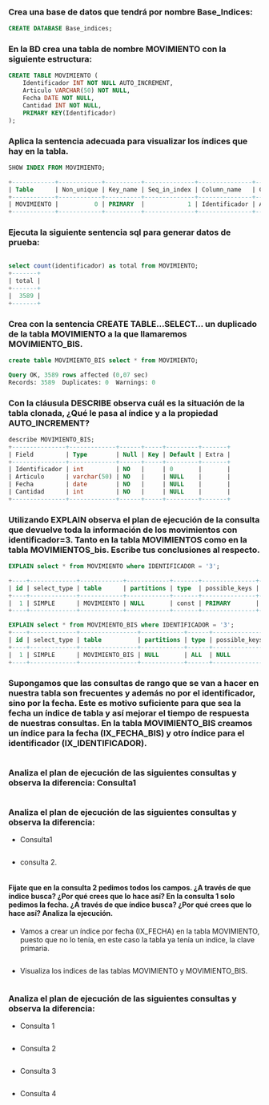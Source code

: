 
### Crea una base de datos que tendrá por nombre Base_Indices:

```sql
CREATE DATABASE Base_indices;
```
### En la BD crea una tabla de nombre MOVIMIENTO con la siguiente estructura:

```sql
CREATE TABLE MOVIMIENTO (
    Identificador INT NOT NULL AUTO_INCREMENT,
    Articulo VARCHAR(50) NOT NULL,
    Fecha DATE NOT NULL,
    Cantidad INT NOT NULL,
    PRIMARY KEY(Identificador)
);

```
### Aplica la sentencia adecuada para visualizar los índices que hay en la tabla.

```sql
SHOW INDEX FROM MOVIMIENTO;

+------------+------------+----------+--------------+---------------+-----------+-------------+----------+--------+------+------------+---------+---------------+---------+------------+
| Table      | Non_unique | Key_name | Seq_in_index | Column_name   | Collation | Cardinality | Sub_part | Packed | Null | Index_type | Comment | Index_comment | Visible | Expression |
+------------+------------+----------+--------------+---------------+-----------+-------------+----------+--------+------+------------+---------+---------------+---------+------------+
| MOVIMIENTO |          0 | PRIMARY  |            1 | Identificador | A         |           0 |     NULL |   NULL |      | BTREE      |         |               | YES     | NULL       |
+------------+------------+----------+--------------+---------------+-----------+-------------+----------+--------+------+------------+---------+---------------+---------+------------+

```
### Ejecuta la siguiente sentencia sql para generar datos de prueba:

```sql

select count(identificador) as total from MOVIMIENTO;
+-------+
| total |
+-------+
|  3589 |
+-------+

```
### Crea con la sentencia CREATE TABLE…SELECT… un duplicado de la tabla MOVIMIENTO a la que llamaremos MOVIMIENTO_BIS.

```sql
create table MOVIMIENTO_BIS select * from MOVIMIENTO;

Query OK, 3589 rows affected (0,07 sec)
Records: 3589  Duplicates: 0  Warnings: 0

```

### Con la cláusula DESCRIBE observa cuál es la situación de la tabla clonada, ¿Qué le pasa al índice y a la propiedad AUTO_INCREMENT?

```sql
describe MOVIMIENTO_BIS;
+---------------+-------------+------+-----+---------+-------+
| Field         | Type        | Null | Key | Default | Extra |
+---------------+-------------+------+-----+---------+-------+
| Identificador | int         | NO   |     | 0       |       |
| Articulo      | varchar(50) | NO   |     | NULL    |       |
| Fecha         | date        | NO   |     | NULL    |       |
| Cantidad      | int         | NO   |     | NULL    |       |
+---------------+-------------+------+-----+---------+-------+

```

### Utilizando EXPLAIN observa el plan de ejecución de la consulta que devuelve toda la información de los movimientos con identificador=3. Tanto en la tabla MOVIMIENTOS como en la tabla MOVIMIENTOS_bis. Escribe tus conclusiones al respecto.

```sql
EXPLAIN select * from MOVIMIENTO where IDENTIFICADOR = '3';

+----+-------------+------------+------------+-------+---------------+---------+---------+-------+------+----------+-------+
| id | select_type | table      | partitions | type  | possible_keys | key     | key_len | ref   | rows | filtered | Extra |
+----+-------------+------------+------------+-------+---------------+---------+---------+-------+------+----------+-------+
|  1 | SIMPLE      | MOVIMIENTO | NULL       | const | PRIMARY       | PRIMARY | 4       | const |    1 |   100.00 | NULL  |
+----+-------------+------------+------------+-------+---------------+---------+---------+-------+------+----------+-------+

EXPLAIN select * from MOVIMIENTO_BIS where IDENTIFICADOR = '3';
+----+-------------+----------------+------------+------+---------------+------+---------+------+------+----------+-------------+
| id | select_type | table          | partitions | type | possible_keys | key  | key_len | ref  | rows | filtered | Extra       |
+----+-------------+----------------+------------+------+---------------+------+---------+------+------+----------+-------------+
|  1 | SIMPLE      | MOVIMIENTO_BIS | NULL       | ALL  | NULL          | NULL | NULL    | NULL | 3589 |    10.00 | Using where |
+----+-------------+----------------+------------+------+---------------+------+---------+------+------+----------+-------------+

```
### Supongamos que las consultas de rango que se van a hacer en nuestra tabla son frecuentes y además no por el identificador, sino por la fecha. Este es motivo suficiente para que sea la fecha un índice de tabla y así mejorar el tiempo de respuesta de nuestras consultas. En la tabla MOVIMIENTO_BIS creamos un índice para la fecha (IX_FECHA_BIS) y otro índice para el identificador (IX_IDENTIFICADOR).

```sql


```

### Analiza el plan de ejecución de las siguientes consultas y observa la diferencia: Consulta1

```sql


```

### Analiza el plan de ejecución de las siguientes consultas y observa la diferencia: 
- Consulta1

```sql


```

- consulta 2.

```sql


```

#### Fijate que en la consulta 2 pedimos todos los campos. ¿A través de que índice busca? ¿Por qué crees que lo hace así? En la consulta 1 solo pedimos la fecha. ¿A través de que índice busca? ¿Por qué crees que lo hace así? Analiza la ejecución.

- Vamos a crear un índice por fecha (IX_FECHA) en la tabla MOVIMIENTO, puesto que no lo tenía, en este caso la tabla ya tenía un indice, la clave primaria.

```sql

```
- Visualiza los indices de las tablas MOVIMIENTO y MOVIMIENTO_BIS.

```sql

```

### Analiza el plan de ejecución de las siguientes consultas y observa la diferencia:
- Consulta 1

```sql

```
- Consulta 2

```sql

```

- Consulta 3

```sql

```

- Consulta 4

```sql

```
